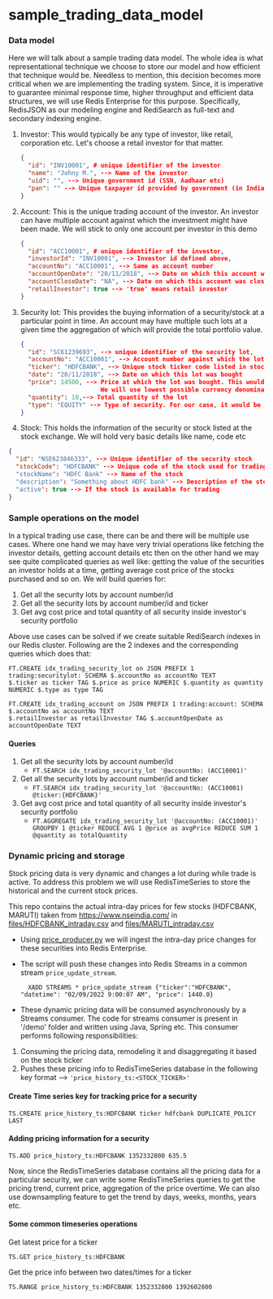 # sample_trading_data_model

### Data model

Here we will talk about a sample trading data model. The whole idea is what representational technique we choose to store our model
and how efficient that technique would be. Needless to mention, this decision becomes more critical when we are implementing the
trading system. Since, it is imperative to guarantee minimal response time, higher throughput and efficient data structures, we will 
use Redis Enterprise for this purpose. 
Specifically, RedisJSON as our modeling engine and RediSearch as full-text and secondary indexing engine.

1. Investor: This would typically be any type of investor, like retail, corporation etc. Let's choose a retail investor for that matter.
    ```json
    {
      "id": "INV10001", # unique identifier of the investor
      "name": "Johny M.", --> Name of the investor
      "uid": "", --> Unique government id (SSN, Aadhaar etc)
      "pan": "" --> Unique taxpayer id provided by government (in India)
    }
    ```
2. Account: This is the unique trading account of the investor. An investor can have multiple account against which the investment might have been made. 
  We will stick to only one account per investor in this demo

    ```json
    {
      "id": "ACC10001", # unique identifier of the investor,
      "investorId": "INV10001", --> Investor id defined above,
      "accountNo": "ACC10001", --> Same as account number
      "accountOpenDate": "20/11/2018", --> Date on which this account was opened
      "accountCloseDate": "NA", --> Date on which this account was closed. 'NA' means active a/c
      "retailInvestor": true --> 'true' means retail investor
    }
    ```
3. Security lot: This provides the buying information of a security/stock at a particular point in time. An account may 
have multiple such lots at a given time the aggregation of which will provide the total portfolio value.
    ```json
    {
      "id": "SC61239693", --> unique identifier of the security lot,
      "accountNo": "ACC10001", --> Account number against which the lot was bought,
      "ticker": "HDFCBANK", --> Unique stock ticker code listed in stock exchange 
      "date": "20/11/2018", --> Date on which this lot was bought
      "price": 14500, --> Price at which the lot was bought. This would be integer. 
                          We will use lowest possible currency denomination (Cents, Paisa etc)
      "quantity": 10,--> Total quantity of the lot
      "type": "EQUITY" --> Type of security. For our case, it would be 'EQUITY'        
    }
    ```
4. Stock: This holds the information of the security or stock listed at the stock exchange. We will hold very basic details like name, code etc
```json
{
  "id": "NSE623846333", --> Unique identifier of the security stock
  "stockCode": "HDFCBANK" --> Unique code of the stock used for trading
  "stockName": "HDFC Bank" --> Name of the stock   
  "description": "Something about HDFC bank" --> Description of the stock
  "active": true --> If the stock is available for trading 
}
```

### Sample operations on the model 
In a typical trading use case, there can be and there will be multiple use cases. Where one hand we may have very trivial 
operations like fetching the investor details, getting account details etc then on the other hand we may see quite complicated queries as well like:
getting the value of the securities an investor holds at a time, getting average cost price of the stocks purchased and so on.
We will build queries for:
1. Get all the security lots by account number/id
2. Get all the security lots by account number/id and ticker
3. Get avg cost price and total quantity of all security inside investor's security portfolio

Above use cases can be solved if we create suitable RediSearch indexes in our Redis cluster.
Following are the 2 indexes and the corresponding queries which does that:

    FT.CREATE idx_trading_security_lot on JSON PREFIX 1 trading:securitylot: SCHEMA $.accountNo as accountNo TEXT 
    $.ticker as ticker TAG $.price as price NUMERIC $.quantity as quantity NUMERIC $.type as type TAG
    
    FT.CREATE idx_trading_account on JSON PREFIX 1 trading:account: SCHEMA $.accountNo as accountNo TEXT 
    $.retailInvestor as retailInvestor TAG $.accountOpenDate as accountOpenDate TEXT 

#### Queries 
1. Get all the security lots by account number/id
     * `FT.SEARCH idx_trading_security_lot '@accountNo: (ACC10001)' `
2. Get all the security lots by account number/id and ticker
     * `FT.SEARCH idx_trading_security_lot '@accountNo: (ACC10001) @ticker:{HDFCBANK}'` 
3. Get avg cost price and total quantity of all security inside investor's security portfolio
     * `FT.AGGREGATE idx_trading_security_lot '@accountNo: (ACC10001)' GROUPBY 1 @ticker REDUCE AVG 1 @price as avgPrice REDUCE SUM 1 @quantity as totalQuantity`


### Dynamic pricing and storage
Stock pricing data is very dynamic and changes a lot during while trade is active. To address this problem we will use 
RedisTimeSeries to store the historical and the current stock prices.

This repo contains the actual intra-day prices for few stocks (HDFCBANK, MARUTI) taken from https://www.nseindia.com/
in [files/HDFCBANK_intraday.csv](https://github.com/bestarch/sample_trading_data_model/blob/main/files/HDFCBANK_intraday.csv) 
and [files/MARUTI_intraday.csv](https://github.com/bestarch/sample_trading_data_model/blob/main/files/MARUTI_intraday.csv)

* Using [price_producer.py](https://github.com/bestarch/sample_trading_data_model/blob/main/price_producer.py) we will ingest the intra-day price changes for these securities into Redis Enterprise.

* The script will push these changes into Redis Streams in a common stream `price_update_stream`.


        XADD STREAMS * price_update_stream {"ticker":"HDFCBANK", "datetime": "02/09/2022 9:00:07 AM", "price": 1440.0}


* These dynamic pricing data will be consumed asynchronously by a Streams consumer. The code for streams consumer is present
in '/demo' folder and written using Java, Spring etc.
This consumer performs following responsibilities:
1. Consuming the pricing data, remodeling it and disaggregating it based on the stock ticker
2. Pushes these pricing info to RedisTimeSeries database in the following key format --> `'price_history_ts:<STOCK_TICKER>'`

#### Create Time series key for tracking price for a security
    TS.CREATE price_history_ts:HDFCBANK ticker hdfcbank DUPLICATE_POLICY LAST

#### Adding pricing information for a security
    TS.ADD price_history_ts:HDFCBANK 1352332800 635.5

Now, since the RedisTimeSeries database contains all the pricing data for a particular security, we can write some RedisTimeSeries
queries to get the pricing trend, current price, aggregation of the price overtime. We can also use downsampling feature to 
get the trend by days, weeks, months, years etc.

#### Some common timeseries operations
Get latest price for a ticker

    TS.GET price_history_ts:HDFCBANK

Get the price info between two dates/times for a ticker
    
    TS.RANGE price_history_ts:HDFCBANK 1352332800 1392602800
